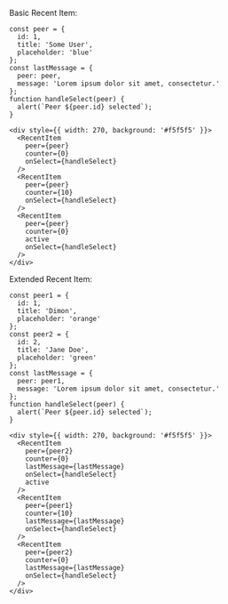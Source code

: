 Basic Recent Item:

    const peer = {
      id: 1,
      title: 'Some User',
      placeholder: 'blue'
    };
    const lastMessage = {
      peer: peer,
      message: 'Lorem ipsum dolor sit amet, consectetur.'
    };
    function handleSelect(peer) {
      alert(`Peer ${peer.id} selected`);
    }

    <div style={{ width: 270, background: '#f5f5f5' }}>
      <RecentItem
        peer={peer}
        counter={0}
        onSelect={handleSelect}
      />
      <RecentItem
        peer={peer}
        counter={10}
        onSelect={handleSelect}
      />
      <RecentItem
        peer={peer}
        counter={0}
        active
        onSelect={handleSelect}
      />
    </div>

Extended Recent Item:

    const peer1 = {
      id: 1,
      title: 'Dimon',
      placeholder: 'orange'
    };
    const peer2 = {
      id: 2,
      title: 'Jane Doe',
      placeholder: 'green'
    };
    const lastMessage = {
      peer: peer1,
      message: 'Lorem ipsum dolor sit amet, consectetur.'
    };
    function handleSelect(peer) {
      alert(`Peer ${peer.id} selected`);
    }

    <div style={{ width: 270, background: '#f5f5f5' }}>
      <RecentItem
        peer={peer2}
        counter={0}
        lastMessage={lastMessage}
        onSelect={handleSelect}
        active
      />
      <RecentItem
        peer={peer1}
        counter={10}
        lastMessage={lastMessage}
        onSelect={handleSelect}
      />
      <RecentItem
        peer={peer2}
        counter={0}
        lastMessage={lastMessage}
        onSelect={handleSelect}
      />
    </div>
